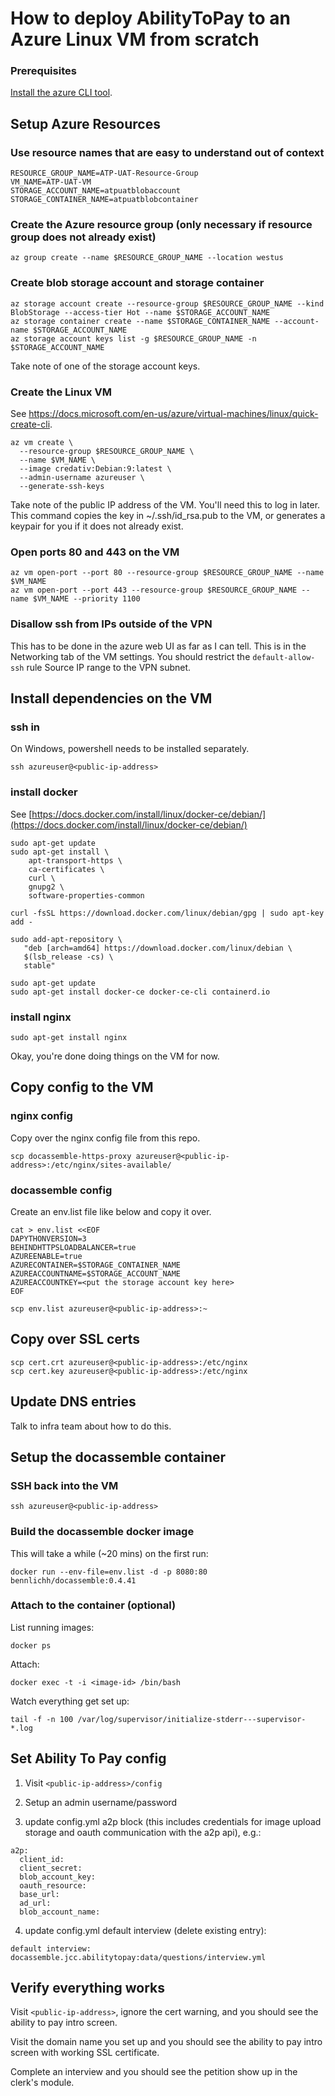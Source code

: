 # How to deploy AbilityToPay to an Azure Linux VM from scratch

### Prerequisites

[Install the azure CLI tool](https://docs.microsoft.com/en-us/cli/azure/install-azure-cli?view=azure-cli-latest). 

## Setup Azure Resources

### Use resource names that are easy to understand out of context

```
RESOURCE_GROUP_NAME=ATP-UAT-Resource-Group
VM_NAME=ATP-UAT-VM
STORAGE_ACCOUNT_NAME=atpuatblobaccount
STORAGE_CONTAINER_NAME=atpuatblobcontainer
```

### Create the Azure resource group (only necessary if resource group does not already exist)

```
az group create --name $RESOURCE_GROUP_NAME --location westus
```

### Create blob storage account and storage container

```
az storage account create --resource-group $RESOURCE_GROUP_NAME --kind BlobStorage --access-tier Hot --name $STORAGE_ACCOUNT_NAME
az storage container create --name $STORAGE_CONTAINER_NAME --account-name $STORAGE_ACCOUNT_NAME
az storage account keys list -g $RESOURCE_GROUP_NAME -n $STORAGE_ACCOUNT_NAME
```

Take note of one of the storage account keys.

### Create the Linux VM

See https://docs.microsoft.com/en-us/azure/virtual-machines/linux/quick-create-cli.

```
az vm create \
  --resource-group $RESOURCE_GROUP_NAME \
  --name $VM_NAME \
  --image credativ:Debian:9:latest \
  --admin-username azureuser \
  --generate-ssh-keys
```

Take note of the public IP address of the VM. You'll need this to log in later. This command copies the key in ~/.ssh/id_rsa.pub to the VM, or generates a keypair for you if it does not already exist.

### Open ports 80 and 443 on the VM

```
az vm open-port --port 80 --resource-group $RESOURCE_GROUP_NAME --name $VM_NAME
az vm open-port --port 443 --resource-group $RESOURCE_GROUP_NAME --name $VM_NAME --priority 1100
```

### Disallow ssh from IPs outside of the VPN

This has to be done in the azure web UI as far as I can tell. This is in the Networking tab of the VM settings. You should restrict the `default-allow-ssh` rule Source IP range to the VPN subnet. 

## Install dependencies on the VM

### ssh in

On Windows, powershell needs to be installed separately.

```
ssh azureuser@<public-ip-address>
```

### install docker

See [https://docs.docker.com/install/linux/docker-ce/debian/](https://docs.docker.com/install/linux/docker-ce/debian/)

```
sudo apt-get update
sudo apt-get install \
    apt-transport-https \
    ca-certificates \
    curl \
    gnupg2 \
    software-properties-common

curl -fsSL https://download.docker.com/linux/debian/gpg | sudo apt-key add -

sudo add-apt-repository \
   "deb [arch=amd64] https://download.docker.com/linux/debian \
   $(lsb_release -cs) \
   stable"

sudo apt-get update
sudo apt-get install docker-ce docker-ce-cli containerd.io
```
### install nginx
```
sudo apt-get install nginx
```

Okay, you're done doing things on the VM for now.

## Copy config to the VM

### nginx config

Copy over the nginx config file from this repo.
```
scp docassemble-https-proxy azureuser@<public-ip-address>:/etc/nginx/sites-available/
```

### docassemble config

Create an env.list file like below and copy it over.
```
cat > env.list <<EOF
DAPYTHONVERSION=3
BEHINDHTTPSLOADBALANCER=true
AZUREENABLE=true
AZURECONTAINER=$STORAGE_CONTAINER_NAME
AZUREACCOUNTNAME=$STORAGE_ACCOUNT_NAME
AZUREACCOUNTKEY=<put the storage account key here>
EOF

scp env.list azureuser@<public-ip-address>:~
```

## Copy over SSL certs

```
scp cert.crt azureuser@<public-ip-address>:/etc/nginx
scp cert.key azureuser@<public-ip-address>:/etc/nginx
```

## Update DNS entries

Talk to infra team about how to do this.

## Setup the docassemble container

### SSH back into the VM

```
ssh azureuser@<public-ip-address>
```

### Build the docassemble docker image

This will take a while (~20 mins) on the first run:
```
docker run --env-file=env.list -d -p 8080:80 bennlichh/docassemble:0.4.41
```

### Attach to the container (optional)

List running images:
```
docker ps
```

Attach:
```
docker exec -t -i <image-id> /bin/bash
```

Watch everything get set up:
```
tail -f -n 100 /var/log/supervisor/initialize-stderr---supervisor-*.log
```

## Set Ability To Pay config

1) Visit `<public-ip-address>/config`

2) Setup an admin username/password

3) update config.yml a2p block (this includes credentials for image upload storage and oauth communication with the a2p api), e.g.:

```
a2p:
  client_id:
  client_secret:
  blob_account_key:
  oauth_resource:
  base_url:
  ad_url:
  blob_account_name:
```

4) update config.yml default interview (delete existing entry):

```
default interview: docassemble.jcc.abilitytopay:data/questions/interview.yml
```

## Verify everything works

Visit `<public-ip-address>`, ignore the cert warning, and you should see the ability to pay intro screen.

Visit the domain name you set up and you should see the ability to pay intro screen with working SSL certificate.

Complete an interview and you should see the petition show up in the clerk's module.

